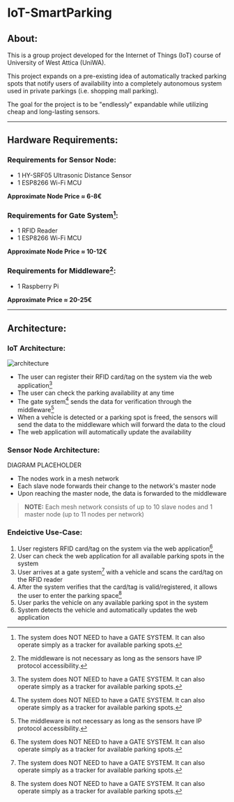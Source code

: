 # IoT-SmartParking
## About:
This is a group project developed for the Internet of Things (IoT) course of University of West Attica (UniWA).

This project expands on a pre-existing idea of automatically tracked parking spots that notify users of availability into a completely autonomous system used in private parkings (i.e. shopping mall parking).

The goal for the project is to be "endlessly" expandable while utilizing cheap and long-lasting sensors.

---

## Hardware Requirements:

### Requirements for Sensor Node:
- 1 HY-SRF05 Ultrasonic Distance Sensor
- 1 ESP8266 Wi-Fi MCU

<b>Approximate Node Price ≈ 6-8€</b>

### Requirements for Gate System[^1]:
- 1 RFID Reader
- 1 ESP8266 Wi-Fi MCU

<b>Approximate Node Price ≈ 10-12€</b>

### Requirements for Middleware[^2]:
- 1 Raspberry Pi

<b>Approximate Price ≈ 20-25€</b>

---

## Architecture:
### IoT Architecture:
![architecture](https://user-images.githubusercontent.com/79098484/142884899-d7bde8e8-cf9e-4332-8891-2aa61237e9db.jpg)
- The user can register their RFID card/tag on the system via the web application[^1]
- The user can check the parking availability at any time
- The gate system[^1] sends the data for verification through the middleware[^2]
- When a vehicle is detected or a parking spot is freed, the sensors will send the data to the middleware which will forward the data to the cloud
- The web application will automatically update the availability
### Sensor Node Architecture:
DIAGRAM PLACEHOLDER
- The nodes work in a mesh network
- Each slave node forwards their change to the network's master node
- Upon reaching the master node, the data is forwarded to the middleware

> **NOTE:** Each mesh network consists of up to 10 slave nodes and 1 master node (up to 11 nodes per network)

### Endeictive Use-Case:
1. User registers RFID card/tag on the system via the web application[^1]
2. User can check the web application for all available parking spots in the system
3. User arrives at a gate system[^1] with a vehicle and scans the card/tag on the RFID reader
4. After the system verifies that the card/tag is valid/registered, it allows the user to enter the parking space[^1]
5. User parks the vehicle on any available parking spot in the system
6. System detects the vehicle and automatically updates the web application 

[^1]: The system does NOT NEED to have a GATE SYSTEM. It can also operate simply as a tracker for available parking spots.
[^2]: The middleware is not necessary as long as the sensors have IP protocol accessibility.
